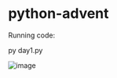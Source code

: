 # python-advent

Running code:

py day1.py

![image](https://github.com/cabmatthew/python-advent/assets/70122627/284a6be7-4a49-4872-9b9b-01642e3b82a4)

